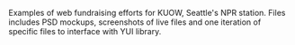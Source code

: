 Examples of web fundraising efforts for KUOW, Seattle's NPR station. Files includes PSD mockups, screenshots of live files and one iteration of specific files to interface with YUI library.